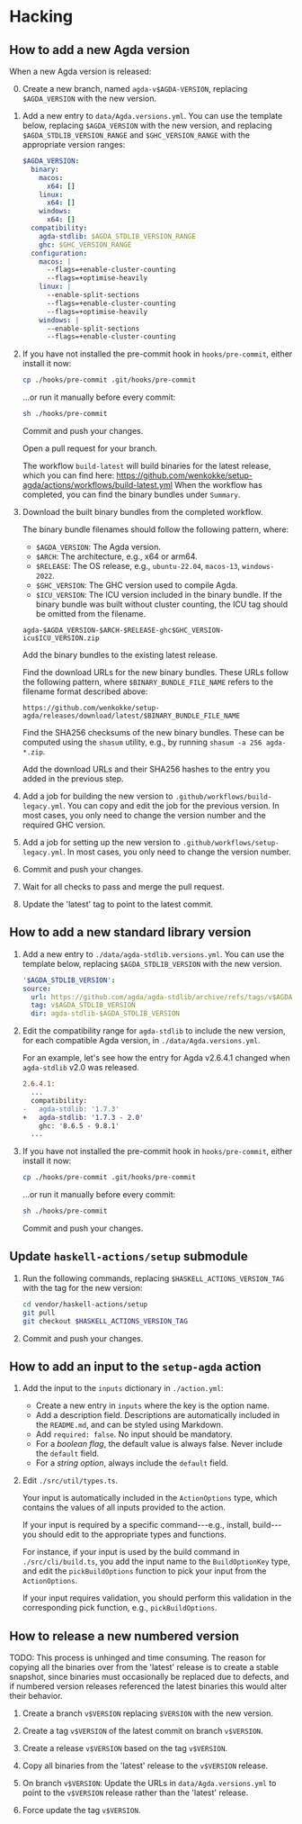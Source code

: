 # Hacking

## How to add a new Agda version

When a new Agda version is released:

0.  Create a new branch, named `agda-v$AGDA-VERSION`, replacing `$AGDA_VERSION` with the new version.

1.  Add a new entry to `data/Agda.versions.yml`. You can use the template below, replacing `$AGDA_VERSION` with the new version, and replacing `$AGDA_STDLIB_VERSION_RANGE` and `$GHC_VERSION_RANGE` with the appropriate version ranges:

    ```yaml
    $AGDA_VERSION:
      binary:
        macos:
          x64: []
        linux:
          x64: []
        windows:
          x64: []
      compatibility:
        agda-stdlib: $AGDA_STDLIB_VERSION_RANGE
        ghc: $GHC_VERSION_RANGE
      configuration:
        macos: |
          --flags=+enable-cluster-counting
          --flags=+optimise-heavily
        linux: |
          --enable-split-sections
          --flags=+enable-cluster-counting
          --flags=+optimise-heavily
        windows: |
          --enable-split-sections
          --flags=+enable-cluster-counting
    ```

2.  If you have not installed the pre-commit hook in `hooks/pre-commit`,
    either install it now:

    ```bash
    cp ./hooks/pre-commit .git/hooks/pre-commit
    ```

    ...or run it manually before every commit:

    ```bash
    sh ./hooks/pre-commit
    ```

    Commit and push your changes.

    Open a pull request for your branch.

    The workflow `build-latest` will build binaries for the latest release,
    which you can find here: <https://github.com/wenkokke/setup-agda/actions/workflows/build-latest.yml> When the workflow has completed, you can find the binary bundles under `Summary`.

3.  Download the built binary bundles from the completed workflow.

    The binary bundle filenames should follow the following pattern, where:

    - `$AGDA_VERSION`: The Agda version.
    - `$ARCH`: The architecture, e.g., x64 or arm64.
    - `$RELEASE`: The OS release, e.g., `ubuntu-22.04`, `macos-13`, `windows-2022`.
    - `$GHC_VERSION`: The GHC version used to compile Agda.
    - `$ICU_VERSION`: The ICU version included in the binary bundle. If the binary bundle was built without cluster counting, the ICU tag should be omitted from the filename.

    ```plaintext
    agda-$AGDA_VERSION-$ARCH-$RELEASE-ghc$GHC_VERSION-icu$ICU_VERSION.zip
    ```

    Add the binary bundles to the existing latest release.

    Find the download URLs for the new binary bundles. These URLs follow the following pattern, where `$BINARY_BUNDLE_FILE_NAME` refers to the filename format described above:

    ```plaintext
    https://github.com/wenkokke/setup-agda/releases/download/latest/$BINARY_BUNDLE_FILE_NAME
    ```

    Find the SHA256 checksums of the new binary bundles. These can be computed using the `shasum` utility, e.g., by running `shasum -a 256 agda-*.zip`.

    Add the download URLs and their SHA256 hashes to the entry you added in the previous step.

4.  Add a job for building the new version to `.github/workflows/build-legacy.yml`. You can copy and edit the job for the previous version. In most cases, you only need to change the version number and the required GHC version.

5.  Add a job for setting up the new version to `.github/workflows/setup-legacy.yml`. In most cases, you only need to change the version number.

6.  Commit and push your changes.

7.  Wait for all checks to pass and merge the pull request.

8.  Update the 'latest' tag to point to the latest commit.

## How to add a new standard library version

1.  Add a new entry to `./data/agda-stdlib.versions.yml`. You can use the template below, replacing `$AGDA_STDLIB_VERSION` with the new version.

    ```yaml
    '$AGDA_STDLIB_VERSION':
    source:
      url: https://github.com/agda/agda-stdlib/archive/refs/tags/v$AGDA_STDLIB_VERSION.zip
      tag: v$AGDA_STDLIB_VERSION
      dir: agda-stdlib-$AGDA_STDLIB_VERSION
    ```

2.  Edit the compatibility range for `agda-stdlib` to include the new version, for each compatible Agda version, in `./data/Agda.versions.yml`.

    For an example, let's see how the entry for Agda v2.6.4.1 changed when `agda-stdlib` v2.0 was released.

    ```diff
    2.6.4.1:
      ...
      compatibility:
    -   agda-stdlib: '1.7.3'
    +   agda-stdlib: '1.7.3 - 2.0'
        ghc: '8.6.5 - 9.8.1'
      ...
    ```

3.  If you have not installed the pre-commit hook in `hooks/pre-commit`,
    either install it now:

    ```bash
    cp ./hooks/pre-commit .git/hooks/pre-commit
    ```

    ...or run it manually before every commit:

    ```bash
    sh ./hooks/pre-commit
    ```

    Commit and push your changes.

## Update `haskell-actions/setup` submodule

1.  Run the following commands, replacing `$HASKELL_ACTIONS_VERSION_TAG` with the tag for the new version:

    ```bash
    cd vendor/haskell-actions/setup
    git pull
    git checkout $HASKELL_ACTIONS_VERSION_TAG
    ```

2.  Commit and push your changes.

## How to add an input to the `setup-agda` action

1.  Add the input to the `inputs` dictionary in `./action.yml`:

    - Create a new entry in `inputs` where the key is the option name.
    - Add a description field. Descriptions are automatically included in the `README.md`, and can be styled using Markdown.
    - Add `required: false`. No input should be mandatory.
    - For a _boolean flag_, the default value is always false. Never include the `default` field.
    - For a _string option_, always include the `default` field.

2.  Edit `./src/util/types.ts`.

    Your input is automatically included in the `ActionOptions` type, which contains the values of all inputs provided to the action.

    If your input is required by a specific command---e.g., install, build---you should edit to the appropriate types and functions.

    For instance, if your input is used by the build command in `./src/cli/build.ts`, you add the input name to the `BuildOptionKey` type, and edit the `pickBuildOptions` function to pick your input from the `ActionOptions`.

    If your input requires validation, you should perform this validation in the corresponding pick function, e.g., `pickBuildOptions`.

## How to release a new numbered version

TODO: This process is unhinged and time consuming. The reason for copying all the binaries over from the 'latest' release is to create a stable snapshot, since binaries must occasionally be replaced due to defects, and if numbered version releases referenced the latest binaries this would alter their behavior.

1.  Create a branch `v$VERSION` replacing `$VERSION` with the new version.

2.  Create a tag `v$VERSION` of the latest commit on branch `v$VERSION`.

3.  Create a release `v$VERSION` based on the tag `v$VERSION`.

4.  Copy all binaries from the 'latest' release to the `v$VERSION` release.

5.  On branch `v$VERSION`:
    Update the URLs in `data/Agda.versions.yml` to point to the `v$VERSION` release rather than the 'latest' release.

6.  Force update the tag `v$VERSION`.
